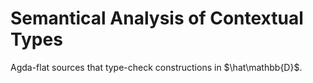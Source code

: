 # Semantical Analysis of Contextual Types

Agda-flat sources that type-check constructions in $\hat\mathbb{D}$.
